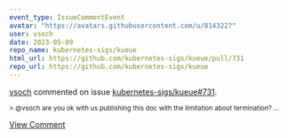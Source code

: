 ```yaml
---
event_type: IssueCommentEvent
avatar: "https://avatars.githubusercontent.com/u/814322?"
user: vsoch
date: 2023-05-09
repo_name: kubernetes-sigs/kueue
html_url: https://github.com/kubernetes-sigs/kueue/pull/731
repo_url: https://github.com/kubernetes-sigs/kueue
---
```


<a href='https://github.com/vsoch' target='_blank'>vsoch</a> commented on issue <a href='https://github.com/kubernetes-sigs/kueue/pull/731' target='_blank'>kubernetes-sigs/kueue#731</a>.

<small>> @vsoch are you ok with us publishing this doc with the limitation about termination?...</small>

<a href='https://github.com/kubernetes-sigs/kueue/pull/731' target='_blank'>View Comment</a>